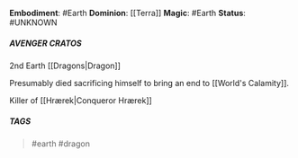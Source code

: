 **Embodiment**: #Earth
**Dominion**: [[Terra]]
**Magic**: #Earth
**Status**: #UNKNOWN 
##### **AVENGER CRATOS**

2nd Earth [[Dragons|Dragon]]

Presumably died sacrificing himself to bring an end to [[World's Calamity]].

Killer of [[Hrærek|Conqueror Hrærek]]

##### TAGS
> #earth #dragon 